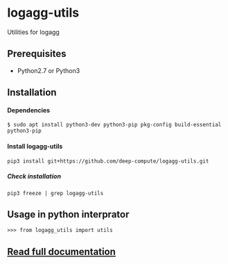# logagg-utils
Utilities for logagg

## Prerequisites
* Python2.7 or Python3

## Installation
#### Dependencies
```bash=
$ sudo apt install python3-dev python3-pip pkg-config build-essential python3-pip
```
#### Install logagg-utils
```bash=
pip3 install git+https://github.com/deep-compute/logagg-utils.git
```

##### Check installation
```bash=
pip3 freeze | grep logagg-utils
```

## Usage in python interprator
```python=
>>> from logagg_utils import utils
```
## [Read full documentation](https://deep-compute.github.io/logagg-utils/)
